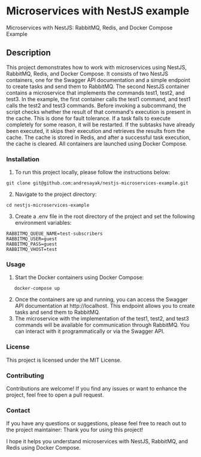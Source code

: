 # Microservices with NestJS example

Microservices with NestJS: RabbitMQ, Redis, and Docker Compose Example

## Description

This project demonstrates how to work with microservices using NestJS, RabbitMQ, Redis, and Docker Compose. It consists of two NestJS containers, one for the Swagger API documentation and a simple endpoint to create tasks and send them to RabbitMQ. The second NestJS container contains a microservice that implements the commands test1, test2, and test3. In the example, the first container calls the test1 command, and test1 calls the test2 and test3 commands. Before invoking a subcommand, the script checks whether the result of that command's execution is present in the cache. This is done for fault tolerance. If a task fails to execute completely for some reason, it will be restarted. If the subtasks have already been executed, it skips their execution and retrieves the results from the cache. The cache is stored in Redis, and after a successful task execution, the cache is cleared. All containers are launched using Docker Compose.

### Installation

1. To run this project locally, please follow the instructions below:

```
git clone git@github.com:andresayak/nestjs-microservices-example.git
```

2. Navigate to the project directory:

```
cd nestjs-microservices-example
```

3. Create a .env file in the root directory of the project and set the following environment variables:
```
RABBITMQ_QUEUE_NAME=test-subscribers
RABBITMQ_USER=guest
RABBITMQ_PASS=guest
RABBITMQ_VHOST=test
```

### Usage

1. Start the Docker containers using Docker Compose:
```
   docker-compose up
```
2. Once the containers are up and running, you can access the Swagger API documentation at http://localhost. This endpoint allows you to create tasks and send them to RabbitMQ.
3. The microservice with the implementation of the test1, test2, and test3 commands will be available for communication through RabbitMQ. You can interact with it programmatically or via the Swagger API.
### License
This project is licensed under the MIT License.

### Contributing
Contributions are welcome! If you find any issues or want to enhance the project, feel free to open a pull request.

### Contact
If you have any questions or suggestions, please feel free to reach out to the project maintainer:
Thank you for using this project! 

I hope it helps you understand microservices with NestJS, RabbitMQ, and Redis using Docker Compose.
